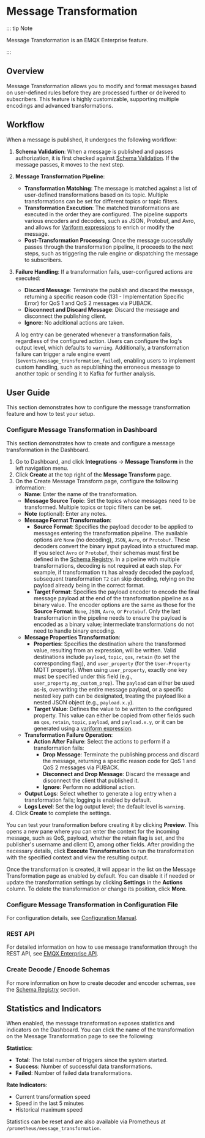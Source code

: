 # Message Transformation

::: tip Note

Message Transformation is an EMQX Enterprise feature.

:::

## Overview

Message Transformation allows you to modify and format messages based on user-defined rules before they are processed further or delivered to subscribers. This feature is highly customizable, supporting multiple encodings and advanced transformations.

## Workflow

When a message is published, it undergoes the following workflow:

1. **Schema Validation**: When a message is published and passes authorization, it is first checked against [Schema Validation](./schema-validation.md). If the message passes, it moves to the next step.

2. **Message Transformation Pipeline**: 

   - **Transformation Matching**: The message is matched against a list of user-defined transformations based on its topic. Multiple transformations can be set for different topics or topic filters.
   - **Transformation Execution**: The matched transformations are executed in the order they are configured. The pipeline supports various encoders and decoders, such as JSON, Protobuf, and Avro, and allows for [Variform expressions](../configuration/configuration.md#variform-expressions) to enrich or modify the message.
   - **Post-Transformation Processing**: Once the message successfully passes through the transformation pipeline, it proceeds to the next steps, such as triggering the rule engine or dispatching the message to subscribers.

3. **Failure Handling**: If a transformation fails, user-configured actions are executed:

   - **Discard Message**: Terminate the publish and discard the message, returning a specific reason code (131 - Implementation Specific Error) for QoS 1 and QoS 2 messages via PUBACK.
   - **Disconnect and Discard Message**: Discard the message and disconnect the publishing client.
   - **Ignore**: No additional actions are taken.

   A log entry can be generated whenever a transformation fails, regardless of the configured action. Users can configure the log's output level, which defaults to `warning`. Additionally, a transformation failure can trigger a rule engine event (`$events/message_transformation_failed`), enabling users to implement custom handling, such as republishing the erroneous message to another topic or sending it to Kafka for further analysis.

## User Guide

This section demonstrates how to configure the message transformation feature and how to test your setup.

### Configure Message Transformation in Dashboard

This section demonstrates how to create and configure a message transformation in the Dashboard.

1. Go to Dashboard, and click **Integrations** -> **Message Transform** in the left navigation menu.
2. Click **Create** at the top right of the **Message Transform** page.
3. On the Create Message Transform page, configure the following information:
   - **Name**: Enter the name of the transformation.
   - **Message Source Topic**: Set the topics whose messages need to be transformed. Multiple topics or topic filters can be set.
   - **Note** (optional): Enter any notes.
   - **Message Format Transformation**:
     - **Source Format**: Specifies the payload decoder to be applied to messages entering the transformation pipeline. The available options are `None` (no decoding), `JSON`, `Avro`, or `Protobuf`. These decoders convert the binary input payload into a structured map. If you select `Avro` or `Protobuf`, their schemas must first be defined in the [Schema Registry](./schema-registry.md). In a pipeline with multiple transformations, decoding is not required at each step. For example, if transformation `T1` has already decoded the payload, subsequent transformation `T2` can skip decoding, relying on the payload already being in the correct format.
     - **Target Format**: Specifies the payload encoder to encode the final message payload at the end of the transformation pipeline as a binary value. The encoder options are the same as those for the **Source Format**: `None`, `JSON`, `Avro`, or `Protobuf`. Only the last transformation in the pipeline needs to ensure the payload is encoded as a binary value; intermediate transformations do not need to handle binary encoding.
   - **Message Properties Transformation**:
     - **Properties**: Specifies the destination where the transformed value, resulting from an expression, will be written. Valid destinations include `payload`, `topic`, `qos`, `retain` (to set the corresponding flag), and `user_property` (for the `User-Property` MQTT property). When using `user_property`, exactly one key must be specified under this field (e.g., `user_property.my_custom_prop`). The `payload` can either be used as-is, overwriting the entire message payload, or a specific nested key path can be designated, treating the payload like a nested JSON object (e.g., `payload.x.y`).
     - **Target Value**: Defines the value to be written to the configured property. This value can either be copied from other fields such as `qos`, `retain`, `topic`, `payload`, and `payload.x.y`, or it can be generated using a [variform expression](../configuration/configuration.md#variform-expressions).
   - **Transformation Failure Operation**:
     - **Action After Failure**: Select the actions to perform if a transformation fails:
       - **Drop Message**: Terminate the publishing process and discard the message, returning a specific reason code for QoS 1 and QoS 2 messages via PUBACK.
       - **Disconnect and Drop Message**: Discard the message and disconnect the client that published it.
       - **Ignore**: Perform no additional action.
   - **Output Logs**: Select whether to generate a log entry when a transformation fails; logging is enabled by default.
   - **Logs Level**: Set the log output level; the default level is `warning`.
4. Click **Create** to complete the settings.

You can test your transformation before creating it by clicking **Preview**. This opens a new pane where you can enter the context for the incoming message, such as QoS, payload, whether the retain flag is set, and the publisher's username and client ID, among other fields. After providing the necessary details, click **Execute Transformation** to run the transformation with the specified context and view the resulting output.

Once the transformation is created, it will appear in the list on the Message Transformation page as enabled by default. You can disable it if needed or update the transformation settings by clicking **Settings** in the **Actions** column. To delete the transformation or change its position, click **More**.

### Configure Message Transformation in Configuration File

For configuration details, see [Configuration Manual](https://docs.emqx.com/en/enterprise/v@EE_VERSION@/hocon/).

### REST API

For detailed information on how to use message transformation through the REST API, see [EMQX Enterprise API](https://docs.emqx.com/en/enterprise/v@EE_MINOR_VERSION@/admin/api-docs.html).

### Create Decode / Encode Schemas

For more information on how to create decoder and encoder schemas, see the [Schema Registry](./schema-registry) section.

## Statistics and Indicators

When enabled, the message transformation exposes statistics and indicators on the Dashboard. You can click the name of the transformation on the Message Transformation page to see the following:

**Statistics**:

- **Total**: The total number of triggers since the system started.
- **Success**: Number of successful data transformations.
- **Failed**: Number of failed data transformations.

**Rate Indicators**:

- Current transformation speed
- Speed in the last 5 minutes
- Historical maximum speed

Statistics can be reset and are also available via Prometheus at `/prometheus/message_transformation`.
